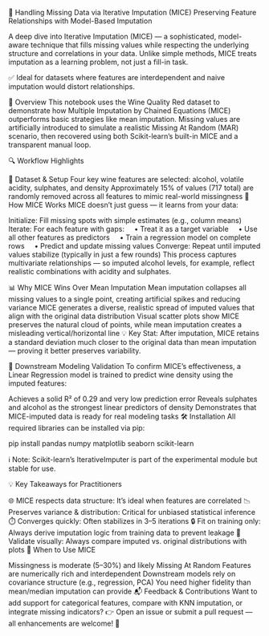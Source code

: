🧠 Handling Missing Data via Iterative Imputation (MICE)
Preserving Feature Relationships with Model-Based Imputation

A deep dive into Iterative Imputation (MICE) — a sophisticated, model-aware technique that fills missing values while respecting the underlying structure and correlations in your data. Unlike simple methods, MICE treats imputation as a learning problem, not just a fill-in task.

✅ Ideal for datasets where features are interdependent and naive imputation would distort relationships.

📌 Overview
This notebook uses the Wine Quality Red dataset to demonstrate how Multiple Imputation by Chained Equations (MICE) outperforms basic strategies like mean imputation. Missing values are artificially introduced to simulate a realistic Missing At Random (MAR) scenario, then recovered using both Scikit-learn’s built-in MICE and a transparent manual loop.

🔍 Workflow Highlights

🍷 Dataset & Setup
Four key wine features are selected: alcohol, volatile acidity, sulphates, and density
Approximately 15% of values (717 total) are randomly removed across all features to mimic real-world missingness
🔁 How MICE Works
MICE doesn’t just guess — it learns from your data:

Initialize: Fill missing spots with simple estimates (e.g., column means)
Iterate: For each feature with gaps:
&nbsp;&nbsp;&nbsp;&nbsp;• Treat it as a target variable
&nbsp;&nbsp;&nbsp;&nbsp;• Use all other features as predictors
&nbsp;&nbsp;&nbsp;&nbsp;• Train a regression model on complete rows
&nbsp;&nbsp;&nbsp;&nbsp;• Predict and update missing values
Converge: Repeat until imputed values stabilize (typically in just a few rounds)
This process captures multivariate relationships — so imputed alcohol levels, for example, reflect realistic combinations with acidity and sulphates.

📊 Why MICE Wins Over Mean Imputation
Mean imputation collapses all missing values to a single point, creating artificial spikes and reducing variance
MICE generates a diverse, realistic spread of imputed values that align with the original data distribution
Visual scatter plots show MICE preserves the natural cloud of points, while mean imputation creates a misleading vertical/horizontal line
💡 Key Stat: After imputation, MICE retains a standard deviation much closer to the original data than mean imputation — proving it better preserves variability. 

🎯 Downstream Modeling Validation
To confirm MICE’s effectiveness, a Linear Regression model is trained to predict wine density using the imputed features:

Achieves a solid R² of 0.29 and very low prediction error
Reveals sulphates and alcohol as the strongest linear predictors of density
Demonstrates that MICE-imputed data is ready for real modeling tasks
🛠️ Installation
All required libraries can be installed via pip:

pip install pandas numpy matplotlib seaborn scikit-learn

ℹ️ Note: Scikit-learn’s IterativeImputer is part of the experimental module but stable for use. 

💡 Key Takeaways for Practitioners

🌐 MICE respects data structure: It’s ideal when features are correlated
📉 Preserves variance & distribution: Critical for unbiased statistical inference
⏱️ Converges quickly: Often stabilizes in 3–5 iterations
🔒 Fit on training only: Always derive imputation logic from training data to prevent leakage
🧪 Validate visually: Always compare imputed vs. original distributions with plots
🚀 When to Use MICE

Missingness is moderate (5–30%) and likely Missing At Random
Features are numerically rich and interdependent
Downstream models rely on covariance structure (e.g., regression, PCA)
You need higher fidelity than mean/median imputation can provide
📬 Feedback & Contributions
Want to add support for categorical features, compare with KNN imputation, or integrate missing indicators?
👉 Open an issue or submit a pull request — all enhancements are welcome! 🤝

